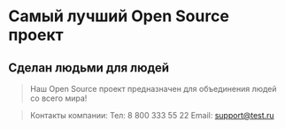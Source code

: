 # Самый лучший Open Source проект

## Сделан людьми для людей

> Наш Open Source проект предназначен для объединения людей со всего мира!

> Контакты компании:
> Тел: 8 800 333 55 22
> Email: support@test.ru
